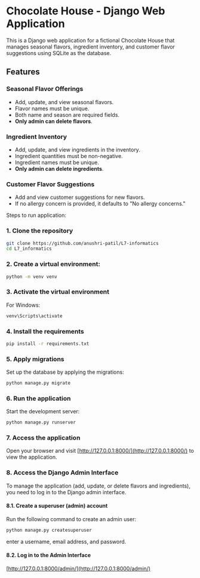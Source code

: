 # Chocolate House - Django Web Application

This is a Django web application for a fictional Chocolate House that manages seasonal flavors, ingredient inventory, and customer flavor suggestions using SQLite as the database.

## Features

### Seasonal Flavor Offerings
- Add, update, and view seasonal flavors.
- Flavor names must be unique.
- Both name and season are required fields.
- **Only admin can delete flavors**.

### Ingredient Inventory
- Add, update, and view ingredients in the inventory.
- Ingredient quantities must be non-negative.
- Ingredient names must be unique.
- **Only admin can delete ingredients**.

### Customer Flavor Suggestions
- Add and view customer suggestions for new flavors.
- If no allergy concern is provided, it defaults to "No allergy concerns."


Steps to run application:

### 1. Clone the repository
```bash
git clone https://github.com/anushri-patil/L7-informatics
cd L7_informatics
```

### 2. Create a virtual environment:
```bash
python -m venv venv
```

### 3. Activate the virtual environment
For Windows:
```bash
venv\Scripts\activate
```

### 4. Install the requirements
```bash
pip install -r requirements.txt
```

### 5. Apply migrations
Set up the database by applying the migrations:
```bash
python manage.py migrate
```

### 6. Run the application
Start the development server:
```bash
python manage.py runserver
```

### 7. Access the application
Open your browser and visit [http://127.0.0.1:8000/](http://127.0.0.1:8000/) to view the application.

### 8. Access the Django Admin Interface
To manage the application (add, update, or delete flavors and ingredients), you need to log in to the Django admin interface.

#### 8.1. Create a superuser (admin) account
Run the following command to create an admin user:
```bash
python manage.py createsuperuser
```
enter a username, email address, and password.
#### 8.2. Log in to the Admin Interface
[http://127.0.0.1:8000/admin/](http://127.0.0.1:8000/admin/)









